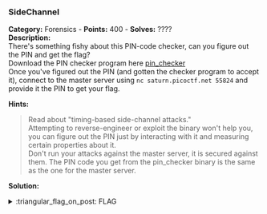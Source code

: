 ### SideChannel
**Category:** Forensics - **Points:** 400 - **Solves:** ????  
**Description:**  
There's something fishy about this PIN-code checker, can you figure out the PIN and get the flag?  
Download the PIN checker program here [pin_checker](./pin_checker/)  
Once you've figured out the PIN (and gotten the checker program to accept it), connect to the master server using `nc saturn.picoctf.net 55824` and provide it the PIN to get your flag.


**Hints:**  
> Read about "timing-based side-channel attacks."  
> Attempting to reverse-engineer or exploit the binary won't help you, you can figure out the PIN just by interacting with it and measuring certain properties about it.  
> Don't run your attacks against the master server, it is secured against them. The PIN code you get from the pin_checker binary is the same as the one for the master server.  

**Solution:**  


<details>
  <summary>:triangular_flag_on_post: FLAG</summary>

  ```
  picoCTF{}
  ```
</details>
